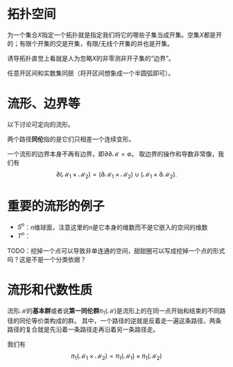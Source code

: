 # 拓扑空间

为一个集合$X$指定一个拓扑就是指定我们将它的哪些子集当成开集。空集$X$都是开的；有限个开集的交是开集，有限/无线个开集的并也是开集。

诱导拓扑直觉上看就是人为忽略$X$的非零测非开子集的“边界”。

任意开区间和实数集同胚（将开区间想象成一个半圆弧即可）。

# 流形、边界等

以下讨论可定向的流形。

两个路径**同伦**指的是它们只相差一个连续变形。

一个流形的边界本身不再有边界，即$\partial \partial \mathcal{M} = \emptyset$。
取边界的操作和导数非常像，我们有
$$
\partial (\mathcal{M}_1 \times \mathcal{M}_2) = (\partial \mathcal{M}_1 \times \mathcal{M}_2) \cup (\mathcal{M}_1 \times \partial \mathcal{M}_2).
$$

# 重要的流形的例子

- $S^n$：$n$维球面，注意这里的$n$是它本身的维数而不是它嵌入的空间的维数
- $T^n$：

TODO：挖掉一个点可以导致非单连通的空间，甜甜圈可以写成挖掉一个点的形式吗？这是不是一个分类依据？

# 流形和代数性质

流形$\mathcal{M}$的**基本群**或者说**第一同伦群**$\pi_1(\mathcal{M})$是流形上的在同一点开始和结束的不同路径的同伦等价类构成的群。
其中，一个路径的逆就是反着走一遍这条路径，两条路径的复合就是先沿着一条路径走再沿着另一条路径走。

我们有
$$
\pi_1(\mathcal{M}_1 \times \mathcal{M}_2) = \pi_1(\mathcal{M}_1) \times \pi_1(\mathcal{M}_2)
$$